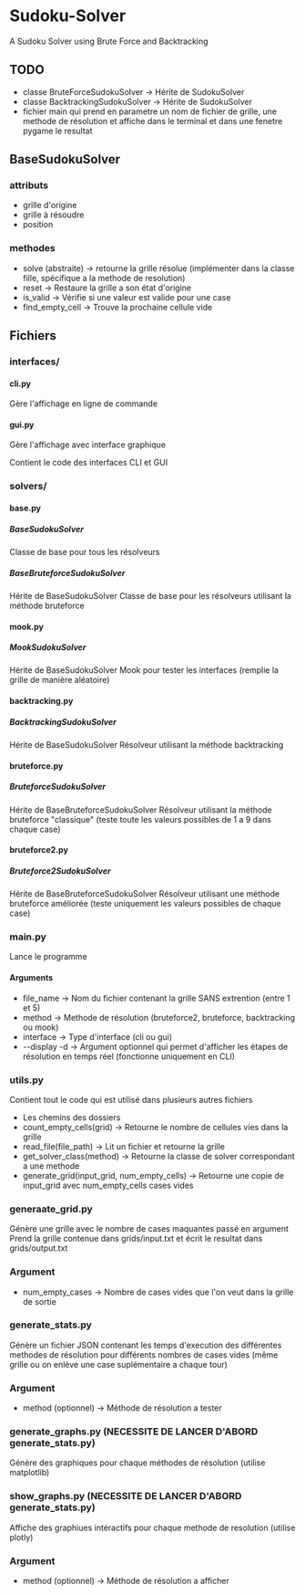 # Sudoku-Solver
A Sudoku Solver using Brute Force and Backtracking

## TODO
- classe BruteForceSudokuSolver -> Hérite de SudokuSolver
- classe BacktrackingSudokuSolver -> Hérite de SudokuSolver
- fichier main qui prend en parametre un nom de fichier de grille, une methode de résolution et affiche dans le terminal et dans une fenetre pygame le resultat

## BaseSudokuSolver
### attributs
- grille d'origine
- grille à résoudre
- position

### methodes
- solve (abstraite) -> retourne la grille résolue (implémenter dans la classe fille, spécifique a la methode de resolution)
- reset -> Restaure la grille a son état d'origine
- is_valid -> Vérifie si une valeur est valide pour une case
- find_empty_cell -> Trouve la prochaine cellule vide

## Fichiers
### interfaces/
#### cli.py
Gère l'affichage en ligne de commande
#### gui.py
Gère l'affichage avec interface graphique

Contient le code des interfaces CLI et GUI

### solvers/
#### base.py
##### BaseSudokuSolver
Classe de base pour tous les résolveurs
##### BaseBruteforceSudokuSolver
Hérite de BaseSudokuSolver
Classe de base pour les résolveurs utilisant la méthode bruteforce

#### mook.py
##### MookSudokuSolver
Hérite de BaseSudokuSolver
Mook pour tester les interfaces (remplie la grille de manière aléatoire)

#### backtracking.py
##### BacktrackingSudokuSolver
Hérite de BaseSudokuSolver
Résolveur utilisant la méthode backtracking

#### bruteforce.py
##### BruteforceSudokuSolver
Hérite de BaseBruteforceSudokuSolver
Résolveur utilisant la méthode bruteforce "classique" (teste toute les valeurs possibles de 1 a 9 dans chaque case)

#### bruteforce2.py
##### Bruteforce2SudokuSolver
Hérite de BaseBruteforceSudokuSolver
Résolveur utilisant une méthode bruteforce améliorée (teste uniquement les valeurs possibles de chaque case)
  
### main.py
Lance le programme
#### Arguments
- file_name -> Nom du fichier contenant la grille SANS extrention (entre 1 et 5)
- method -> Methode de résolution (bruteforce2, bruteforce, backtracking ou mook)
- interface -> Type d'interface (cli ou gui)
- --display -d -> Argument optionnel qui permet d'afficher les étapes de résolution en temps réel (fonctionne uniquement en CLI)

### utils.py
Contient tout le code qui est utilisé dans plusieurs autres fichiers
- Les chemins des dossiers
- count_empty_cells(grid) -> Retourne le nombre de cellules vies dans la grille
- read_file(file_path) -> Lit un fichier et retourne la grille
- get_solver_class(method) -> Retourne la classe de solver correspondant a une methode
- generate_grid(input_grid, num_empty_cells) -> Retourne une copie de input_grid avec num_empty_cells cases vides

### generaate_grid.py
Génère une grille avec le nombre de cases maquantes passé en argument
Prend la grille contenue dans grids/input.txt et écrit le resultat dans grids/output.txt
### Argument
- num_empty_cases -> Nombre de cases vides que l'on veut dans la grille de sortie

### generate_stats.py
Génère un fichier JSON contenant les temps d'execution des différentes methodes de résolution pour différents nombres de cases vides (même grille ou on enlève une case suplémentaire a chaque tour)
### Argument
- method (optionnel) -> Méthode de résolution a tester

### generate_graphs.py (NECESSITE DE LANCER D'ABORD generate_stats.py)
Génère des graphiques pour chaque méthodes de résolution (utilise matplotlib)

### show_graphs.py (NECESSITE DE LANCER D'ABORD generate_stats.py)
Affiche des graphiues intéractifs pour chaque methode de resolution (utilise plotly)
### Argument
- method (optionnel) -> Méthode de résolution a afficher
